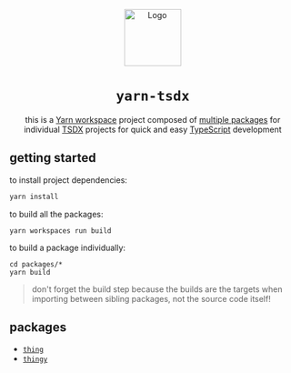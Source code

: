 <!-- markdownlint-disable-next-line -->
<p align="center">
  <!-- <a href="https://yarn-tsdx.js.org" rel="noopener" target="_blank"> -->
    <img height="100" src="https://github.com/yarnpkg/assets/blob/master/yarn-kitten-full.png?raw=true" alt='Logo'>
  <!-- </a> -->
</p>

<h1 align="center">
    <code>yarn-tsdx</code>
</h1>

<div align="center">

this is a [Yarn workspace](https://yarnpkg.com/features/workspaces) project composed of [multiple packages](#packages) for individual [TSDX](https://tsdx.io/) projects for quick and easy [TypeScript](https://www.typescriptlang.org/) development

</div>

## getting started

to install project dependencies:

```sh
yarn install
```

to build all the packages:

```
yarn workspaces run build
```

to build a package individually:

```
cd packages/*
yarn build
```

> don't forget the build step because the builds are the targets when importing between sibling packages, not the source code itself!

## packages

- [`thing`](https://github.com/json2d/yarn-tsdx/blob/main/packages/thing)
- [`thingy`](https://github.com/json2d/yarn-tsdx/blob/main/packages/redux)